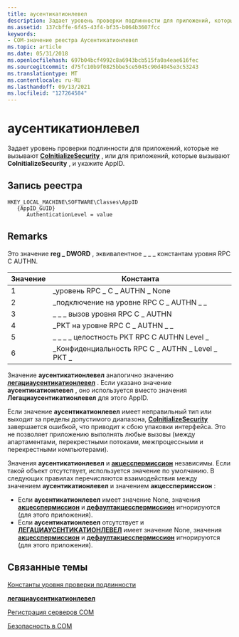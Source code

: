 ```yaml
---
title: аусентикатионлевел
description: Задает уровень проверки подлинности для приложений, которые не вызывают CoInitializeSecurity, или для приложений, которые вызывают CoInitializeSecurity, и укажите AppID.
ms.assetid: 137cbffe-6f45-43f4-bf35-b064b3607fcc
keywords:
- COM-значение реестра Аусентикатионлевел
ms.topic: article
ms.date: 05/31/2018
ms.openlocfilehash: 697b04bcf4992c8a6943bcb515fa0a4eae616fec
ms.sourcegitcommit: d75fc10b9f0825bbe5ce5045c90d4045e3c53243
ms.translationtype: MT
ms.contentlocale: ru-RU
ms.lasthandoff: 09/13/2021
ms.locfileid: "127264584"
---
```

# <a name="authenticationlevel"></a>аусентикатионлевел

Задает уровень проверки подлинности для приложений, которые не вызывают [**CoInitializeSecurity**](/windows/desktop/api/combaseapi/nf-combaseapi-coinitializesecurity) , или для приложений, которые вызывают **CoInitializeSecurity** , и укажите AppID.

## <a name="registry-entry"></a>Запись реестра

```
HKEY_LOCAL_MACHINE\SOFTWARE\Classes\AppID
   {AppID_GUID}
      AuthenticationLevel = value
```

## <a name="remarks"></a>Remarks

Это значение **reg \_ DWORD** , эквивалентное \_ \_ \_ константам уровня RPC C AUTHN.



| Значение | Константа                             |
|-------|--------------------------------------|
| 1     | \_уровень RPC \_ C \_ AUTHN \_ None           |
| 2     | \_подключение на уровне RPC C \_ AUTHN \_ \_        |
| 3     | \_ \_ \_ вызов уровня RPC C \_ AUTHN           |
| 4     | \_PKT на уровне RPC C \_ AUTHN \_ \_            |
| 5     | \_ \_ \_ \_ целостность PKT RPC C AUTHN Level \_ |
| 6     | \_Конфиденциальность RPC C \_ AUTHN \_ Level \_ PKT \_   |



 

Значение **аусентикатионлевел** аналогично значению [**легациаусентикатионлевел**](legacyauthenticationlevel.md) . Если указано значение **аусентикатионлевел** , оно используется вместо значения **Легациаусентикатионлевел** для этого AppID.

Если значение **аусентикатионлевел** имеет неправильный тип или выходит за пределы допустимого диапазона, [**CoInitializeSecurity**](/windows/desktop/api/combaseapi/nf-combaseapi-coinitializesecurity) завершается ошибкой, что приводит к сбою упаковки интерфейса. Это не позволяет приложению выполнять любые вызовы (между апартаментами, перекрестными потоками, межпроцессными и перекрестными компьютерами).

Значения **аусентикатионлевел** и [**акцесспермиссион**](accesspermission.md) независимы. Если такой объект отсутствует, используется значение по умолчанию. В следующих правилах перечисляются взаимодействия между значением **аусентикатионлевел** и значением **акцесспермиссион** :

-   Если **аусентикатионлевел** имеет значение None, значения [**акцесспермиссион**](accesspermission.md) и [**дефаултакцесспермиссион**](defaultaccesspermission.md) игнорируются (для этого приложения).
-   Если **аусентикатионлевел** отсутствует и [**ЛЕГАЦИАУСЕНТИКАТИОНЛЕВЕЛ**](legacyauthenticationlevel.md) имеет значение None, значения [**акцесспермиссион**](accesspermission.md) и [**дефаултакцесспермиссион**](defaultaccesspermission.md) игнорируются (для этого приложения).

## <a name="related-topics"></a>Связанные темы

<dl> <dt>

[Константы уровня проверки подлинности](com-authentication-level-constants.md)
</dt> <dt>

[**легациаусентикатионлевел**](legacyauthenticationlevel.md)
</dt> <dt>

[Регистрация серверов COM](registering-com-servers.md)
</dt> <dt>

[Безопасность в COM](security-in-com.md)
</dt> </dl>

 

 




